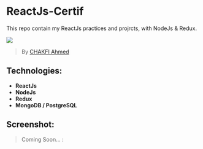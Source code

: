 # ReactJs-Certif
This repo contain my ReactJs practices and projrcts, with NodeJs &amp; Redux.

![](https://miro.medium.com/max/1100/0*GxAVAiROC2sK5YPC)


> By [CHAKFI Ahmed](https://www.linkedin.com/in/chakfi-ahmed/)

## Technologies:

- **ReactJs**
- **NodeJs**
- **Redux**
- **MongoDB / PostgreSQL**


## Screenshot:
 > Coming Soon... : 
